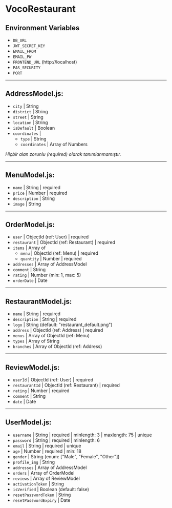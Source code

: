 # VocoRestaurant

## Environment Variables
- `DB_URL`
- `JWT_SECRET_KEY`
- `EMAIL_FROM`
- `EMAIL_PW`
- `FRONTEND_URL` (http://localhost)
- `PAS_SECURITY`
- `PORT`

---

## AddressModel.js:
- `city` | String
- `district` | String
- `street` | String
- `location` | String
- `isDefault` | Boolean
- `coordinates` |
  - `type` | String
  - `coordinates` | Array of Numbers

*Hiçbir alan zorunlu (required) olarak tanımlanmamıştır.*

---

## MenuModel.js:
- `name` | String | required
- `price` | Number | required
- `description` | String
- `image` | String

---

## OrderModel.js:
- `user` | ObjectId (ref: User) | required
- `restaurant` | ObjectId (ref: Restaurant) | required
- `items` | Array of
  - `menu` | ObjectId (ref: Menu) | required
  - `quantity` | Number | required
- `addresses` | Array of AddressModel
- `comment` | String
- `rating` | Number (min: 1, max: 5)
- `orderDate` | Date

---

## RestaurantModel.js:
- `name` | String | required
- `description` | String | required
- `logo` | String (default: "restaurant_default.png")
- `address` | ObjectId (ref: Address) | required
- `menus` | Array of ObjectId (ref: Menu)
- `types` | Array of String
- `branches` | Array of ObjectId (ref: Address)

---

## ReviewModel.js:
- `userId` | ObjectId (ref: User) | required
- `restaurantId` | ObjectId (ref: Restaurant) | required
- `rating` | Number | required
- `comment` | String
- `date` | Date

---

## UserModel.js:
- `username` | String | required | minlength: 3 | maxlength: 75 | unique
- `password` | String | required | minlength: 6
- `email` | String | required | unique
- `age` | Number | required | min: 18
- `gender` | String (enum: ["Male", "Female", "Other"])
- `profile_img` | String
- `addresses` | Array of AddressModel
- `orders` | Array of OrderModel
- `reviews` | Array of ReviewModel
- `activationToken` | String
- `isVerified` | Boolean (default: false)
- `resetPasswordToken` | String
- `resetPasswordExpiry` | Date
